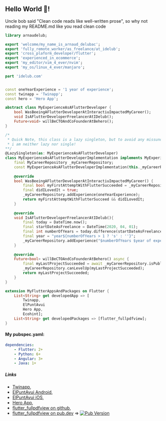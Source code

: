 ## Hello World 👋!
Uncle bob said "Clean code reads like well-written prose", so why not reading my README.md like you read clean code

```dart
library arnaudelub;

export 'welcome/my_name_is_arnaud_delubac';
export 'fully_remote_worker/as_freelance/at_idelub';
export 'cross_plaform_developer/flutter';
export 'experienced_in_ecommerce';
export 'my_editor/vim_4_ever/nvim';
export 'my_os/linux_4_ever/manjaro';

```

```dart
part 'idelub.com'
```

```dart

const oneYearExperience = '1 year of experience';
const twinapp = 'Twinapp';
const hero = 'Hero App';

abstract class MyExperienceAsAFlutterDeveloper {
    bool WasBeeingAFlutterDeveloperAtInteractiuImpactedMyCareer();
    void IsAFlutterDeveloperFreelancerAtIDelub();
    Future<void> willBeCTOAndCoFounderAtBehero();
}

/*
 * Quick Note, this class is a lazy singleton, but to avoid any missunderstanding,
 * i am neither lazy nor single!
**/
@LazySingleton(as: MyExperienceAsAFlutterDeveloper)
class MyExperienceAsAFlutterDeveloperImplementation implements MyExperienceAsAFlutterDeveloper {
    final MyCareerRepository _myCareerRepository;
    const MyExperienceAsAFlutterDeveloperImplementation(this._myCareerRepository);
    
    @override
    bool WasBeeingAFlutterDeveloperAtInteractiuImpactedMyCareer() {
        final bool myFirstAttemptWithFlutterSucceeded = _myCareerRepository.isPublishedAndWorking(twinapp);
        final didILovedIt = true;
        _myCareerRepository.addExperience(oneYearExperience);
        return myFirstAttemptWithFlutterSucceed && didILovedIt;
    }
    
    @override
    void IsAFlutterDeveloperFreelancerAtIDelub(){
        final today = DateTime.now();
        final startDateAsFreelance = DateTime(2020, 04, 01);
        final int numberOfYears = today.difference(startDateAsFreelance).inYears;
        final year = "year${numberOfYears > 1 ? 's' : ''}";
        _myCareerRepository.addExperience("$numberOfYears $year of experience");
    }
    
    @override
    Future<bool> willBeCTOAndCoFounderAtBehero() async {
        final myLastProjectSucceeded = await _myCareerRepository.isPublishedAndWorking(hero);
        _myCareerRepository.canLevelUp(myLastProjectSucceeded);
        return myLastProjectSucceeded;
    }
}

extension MyFlutterAppsAndPackages on Flutter {
    List<String> get developedApp => [
        Twinapp,
        ElPuntAvui
        Hero App,
        Ecohint];
    List<String> get developedPackages => [flutter_fullpdfview];
}
```

#### My pubspec.yaml:

```yaml
dependencies:
    - Flutter: 2+
    - Python: 6+
    - Angular: 3+
    - Java: 1+
```

##### Links

- [Twinapp](https://www.twinapp.net/),
- [ElPuntAvui Android](https://play.google.com/store/apps/details?id=cat.epa.quiosc.epan&gl=ES),
- [ElPuntAvui iOS](https://apps.apple.com/us/app/el-punt-avui-nacional-v2/id1505758634),
- [Hero App](https://behero.app),
- [flutter_fullpdfview on github](https://github.com/arnaudelub/flutter_fullpdfview),
- [flutter_fullpdfview on pub.dev](https://pub.dev/packages/flutter_fullpdfview) => [![Pub Version](https://img.shields.io/pub/v/flutter_fullpdfview)](https://pub.dev/packages/flutter_fullpdfview)

<!--
**arnaudelub/arnaudelub** is a ✨ _special_ ✨ repository because its `README.md` (this file) appears on your GitHub profile.

Here are some ideas to get you started:

- 🔭 I’m currently working on ...
- 🌱 I’m currently learning ...
- 👯 I’m looking to collaborate on ...
- 🤔 I’m looking for help with ...
- 💬 Ask me about ...
- 📫 How to reach me: ...
- 😄 Pronouns: ...
- ⚡ Fun fact: ...
-->
